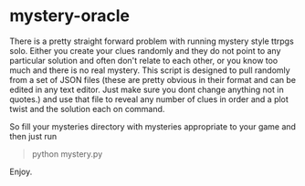 # mystery-oracle

There is a pretty straight forward problem with running mystery style ttrpgs solo. Either you create your clues randomly and they do not point to any particular solution and often don't relate to each other, or you know too much and there is no real mystery. This script is designed to pull randomly from a set of JSON files (these are pretty obvious in their format and can be edited in any text editor. Just make sure you dont change anything not in quotes.) and use that file to reveal any number of clues in order and a plot twist and the solution each on command. 

So fill your mysteries directory with mysteries appropriate to your game and then just run

> python mystery.py

Enjoy.
